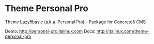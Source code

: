 # Theme Personal Pro
Theme Lazy5basic (a.k.a. Personal Pro) - Package for Concrete5 CMS

Demo: http://personal-pro.italinux.com
Docs: http://italinux.com/theme-personal-pro
